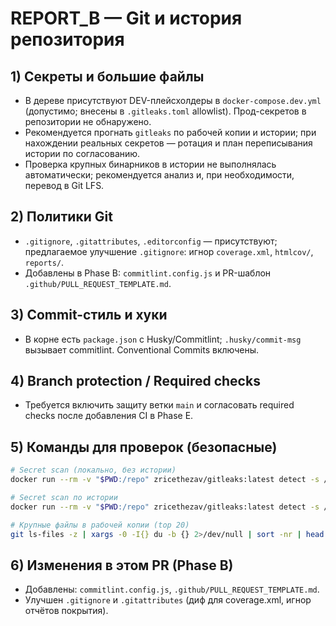 # REPORT_B — Git и история репозитория

## 1) Секреты и большие файлы
- В дереве присутствуют DEV-плейсхолдеры в `docker-compose.dev.yml` (допустимо; внесены в `.gitleaks.toml` allowlist). Прод-секретов в репозитории не обнаружено.
- Рекомендуется прогнать `gitleaks` по рабочей копии и истории; при нахождении реальных секретов — ротация и план переписывания истории по согласованию.
- Проверка крупных бинарников в истории не выполнялась автоматически; рекомендуется анализ и, при необходимости, перевод в Git LFS.

## 2) Политики Git
- `.gitignore`, `.gitattributes`, `.editorconfig` — присутствуют; предлагаемое улучшение `.gitignore`: игнор `coverage.xml`, `htmlcov/`, `reports/`.
- Добавлены в Phase B: `commitlint.config.js` и PR-шаблон `.github/PULL_REQUEST_TEMPLATE.md`.

## 3) Commit-стиль и хуки
- В корне есть `package.json` с Husky/Commitlint; `.husky/commit-msg` вызывает commitlint. Conventional Commits включены.

## 4) Branch protection / Required checks
- Требуется включить защиту ветки `main` и согласовать required checks после добавления CI в Phase E.

## 5) Команды для проверок (безопасные)

```bash
# Secret scan (локально, без истории)
docker run --rm -v "$PWD:/repo" zricethezav/gitleaks:latest detect -s /repo -c /repo/.gitleaks.toml --redact || true

# Secret scan по истории
docker run --rm -v "$PWD:/repo" zricethezav/gitleaks:latest detect -s /repo -c /repo/.gitleaks.toml --redact --no-git=false || true

# Крупные файлы в рабочей копии (top 20)
git ls-files -z | xargs -0 -I{} du -b {} 2>/dev/null | sort -nr | head -n 20
```

## 6) Изменения в этом PR (Phase B)
- Добавлены: `commitlint.config.js`, `.github/PULL_REQUEST_TEMPLATE.md`.
- Улучшен `.gitignore` и `.gitattributes` (диф для coverage.xml, игнор отчётов покрытия).
